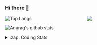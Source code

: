 ### Hi there 👋

<!--
**tao8687/tao8687** is a ✨ _special_ ✨ repository because its `README.md` (this file) appears on your GitHub profile.

Here are some ideas to get you started:

- 🔭 I’m currently working on ...
- 🌱 I’m currently learning ...
- 👯 I’m looking to collaborate on ...
- 🤔 I’m looking for help with ...
- 💬 Ask me about ...
- 📫 How to reach me: ...
- 😄 Pronouns: ...
- ⚡ Fun fact: ...
-->

<img align='right' src="https://media.giphy.com/media/M9gbBd9nbDrOTu1Mqx/giphy.gif" width="240">

  
![Top Langs](https://github-readme-stats.vercel.app/api/top-langs/?username=tao8687&layout=compact&title_color=23238E&text_color=A67D3D)

![Anurag's github stats](https://github-readme-stats.vercel.app/api?username=tao8687&show_icons=true&&text_color=A67D3D&title_color=23238E&show_icons=false&count_private=true&hide=stars)

<details>
  <summary>:zap: Coding Stats</summary>
  <br>
    
<!--START_SECTION:waka-->
![Code Time](http://img.shields.io/badge/Code%20Time-2%2C060%20hrs%2021%20mins-blue)

![Profile Views](http://img.shields.io/badge/Profile%20Views-4-blue)

**🐱 My GitHub Data** 

> 📦 1.5 MB Used in GitHub's Storage 
 > 
> 🏆 178 Contributions in the Year 2025
 > 
> 🚫 Not Opted to Hire
 > 
> 📜 63 Public Repositories 
 > 
> 🔑 24 Private Repositories 
 > 
**I'm an Early 🐤** 

```text
🌞 Morning                1780 commits        ██████████████████████░░░   89.31 % 
🌆 Daytime                90 commits          █░░░░░░░░░░░░░░░░░░░░░░░░   04.52 % 
🌃 Evening                119 commits         █░░░░░░░░░░░░░░░░░░░░░░░░   05.97 % 
🌙 Night                  4 commits           ░░░░░░░░░░░░░░░░░░░░░░░░░   00.20 % 
```
📅 **I'm Most Productive on Wednesday** 

```text
Monday                   286 commits         ████░░░░░░░░░░░░░░░░░░░░░   14.35 % 
Tuesday                  272 commits         ███░░░░░░░░░░░░░░░░░░░░░░   13.65 % 
Wednesday                343 commits         ████░░░░░░░░░░░░░░░░░░░░░   17.21 % 
Thursday                 267 commits         ███░░░░░░░░░░░░░░░░░░░░░░   13.40 % 
Friday                   282 commits         ████░░░░░░░░░░░░░░░░░░░░░   14.15 % 
Saturday                 276 commits         ███░░░░░░░░░░░░░░░░░░░░░░   13.85 % 
Sunday                   267 commits         ███░░░░░░░░░░░░░░░░░░░░░░   13.40 % 
```


📊 **This Week I Spent My Time On** 

```text
🕑︎ Time Zone: Asia/Shanghai

💬 Programming Languages: 
Python                   4 hrs 10 mins       ██████████░░░░░░░░░░░░░░░   38.35 % 
C                        3 hrs 2 mins        ███████░░░░░░░░░░░░░░░░░░   27.94 % 
YAML                     1 hr 24 mins        ███░░░░░░░░░░░░░░░░░░░░░░   12.95 % 
Bash                     1 hr 1 min          ██░░░░░░░░░░░░░░░░░░░░░░░   09.41 % 
Markdown                 59 mins             ██░░░░░░░░░░░░░░░░░░░░░░░   09.18 % 

🔥 Editors: 
Cursor                   7 hrs 53 mins       ██████████████████░░░░░░░   72.52 % 
VS Code                  2 hrs 59 mins       ███████░░░░░░░░░░░░░░░░░░   27.48 % 

🐱‍💻 Projects: 
BossMatchJobHunter       4 hrs 10 mins       ██████████░░░░░░░░░░░░░░░   38.41 % 
STM32F407VET6_168HZ      3 hrs 35 mins       ████████░░░░░░░░░░░░░░░░░   33.04 % 
R20                      1 hr 15 mins        ███░░░░░░░░░░░░░░░░░░░░░░   11.58 % 
transitive               1 hr 15 mins        ███░░░░░░░░░░░░░░░░░░░░░░   11.51 % 
LightGBM                 25 mins             █░░░░░░░░░░░░░░░░░░░░░░░░   03.85 % 

💻 Operating System: 
Linux                    10 hrs 53 mins      █████████████████████████   100.00 % 
```

**I Mostly Code in C++** 

```text
C++                      11 repos            ████████░░░░░░░░░░░░░░░░░   33.33 % 
Python                   8 repos             ██████░░░░░░░░░░░░░░░░░░░   24.24 % 
JavaScript               2 repos             ██░░░░░░░░░░░░░░░░░░░░░░░   06.06 % 
Batchfile                1 repo              █░░░░░░░░░░░░░░░░░░░░░░░░   03.03 % 
HTML                     1 repo              █░░░░░░░░░░░░░░░░░░░░░░░░   03.03 % 
```



**Timeline**

![Lines of Code chart](https://raw.githubusercontent.com/tao8687/tao8687/master/assets/bar_graph.png)


 Last Updated on 26/06/2025 01:58:47 UTC
<!--END_SECTION:waka-->
</details>
